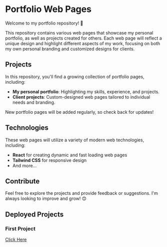 # Portfolio Web Pages

Welcome to my portfolio repository! 🌟

This repository contains various web pages that showcase my personal portfolio, as well as projects created for others. Each web page will reflect a unique design and highlight different aspects of my work, focusing on both my own personal branding and customized designs for clients.

## Projects

In this repository, you'll find a growing collection of portfolio pages, including:
- **My personal portfolio**: Highlighting my skills, experience, and projects.
- **Client projects**: Custom-designed web pages tailored to individual needs and branding.

New portfolio pages will be added regularly, so check back for updates!

## Technologies

These web pages will utilize a variety of modern web technologies, including:
- **React** for creating dynamic and fast loading web pages
- **Tailwind CSS** for responsive design
- And more...

## Contribute

Feel free to explore the projects and provide feedback or suggestions. I'm always looking to improve and grow! 😊

## Deployed Projects

### First Project

[Click Here](https://tanmaya-sahu-portfolio-74a70d.netlify.app/)
